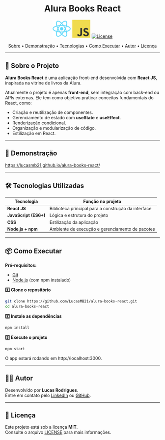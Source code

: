 <h1 align="center">Alura Books React</h1>

<p align="center" id="badges">
  <a href="https://reactjs.org/" target="_blank"><img src="https://raw.githubusercontent.com/devicons/devicon/master/icons/react/react-original.svg" alt="React" width="60" height="60"/></a>
  <a href="https://developer.mozilla.org/en-US/docs/Web/JavaScript" target="_blank"><img src="https://raw.githubusercontent.com/devicons/devicon/master/icons/javascript/javascript-original.svg" alt="JavaScript" width="60" height="60"/></a>
  <a href="https://opensource.org/licenses/MIT" target="_blank"><img src="https://img.shields.io/badge/License-MIT-green?style=for-the-badge" alt="License"/></a>
</p>

<p align="center">
  <a href="#-sobre-o-projeto">Sobre</a> •
  <a href="#-demonstração">Demonstração</a> •
  <a href="#-tecnologias-utilizadas">Tecnologias</a> •
  <a href="#-como-executar">Como Executar</a> •
  <a href="#-autor">Autor</a> •
  <a href="#-licença">Licença</a>
</p>

---

## 📖 Sobre o Projeto

**Alura Books React** é uma aplicação front-end desenvolvida com **React JS**, inspirada na vitrine de livros da Alura.  

Atualmente o projeto é apenas **front-end**, sem integração com back-end ou APIs externas. Ele tem como objetivo praticar conceitos fundamentais do React, como:

- Criação e reutilização de componentes.
- Gerenciamento de estado com **useState** e **useEffect**.
- Renderização condicional.
- Organização e modularização de código.
- Estilização em React.

---

## 🚀 Demonstração

https://lucasmb21.github.io/alura-books-react/

---

## 🛠️ Tecnologias Utilizadas

| Tecnologia | Função no projeto |
|------------|-------------------|
| **React JS** | Biblioteca principal para a construção da interface |
| **JavaScript (ES6+)** | Lógica e estrutura do projeto |
| **CSS** | Estilização da aplicação |
| **Node.js + npm** | Ambiente de execução e gerenciamento de pacotes |

---

## 📦 Como Executar

**Pré-requisitos:**
- [Git](https://git-scm.com/)
- [Node.js](https://nodejs.org/) (com npm instalado)

**1️⃣ Clone o repositório**
```bash
git clone https://github.com/LucasMB21/alura-books-react.git
cd alura-books-react
```

**2️⃣ Instale as dependências**
```bash
npm install
```

**3️⃣ Execute o projeto**
```bash
npm start
```

O app estará rodando em http://localhost:3000.

---

## 👨‍💻 Autor

Desenvolvido por **Lucas Rodrigues**.  
Entre em contato pelo [LinkedIn](https://www.linkedin.com/in/lucasmb21/) ou [GitHub](https://github.com/LucasMB21).

---

## 📄 Licença

Este projeto está sob a licença **MIT**.  
Consulte o arquivo [LICENSE](LICENSE) para mais informações.
